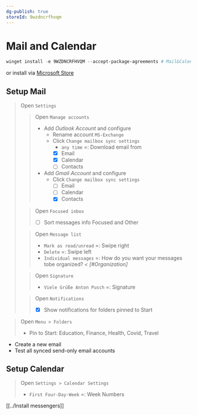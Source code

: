 ```yaml
---
dg-publish: true
storeId: 9wzdncrfhvqm
---
```



# Mail and Calendar

```powershell
winget install -e 9WZDNCRFHVQM --accept-package-agreements # Mail&Calendar
```
or install via [Microsoft Store](https://microsoft.com/store/apps/9wzdncrfhvqm)

## Setup Mail
> Open `Settings`
>> Open `Manage accounts`
>> - Add _Outlook Account_ and configure
>>   - Rename account `MS-Exchange`
>>   - Click `Change mailbox sync settings`
>>       - `any time` =: Download email from
>>       - [x] Email
>>       - [x] Calendar
>>       - [ ] Contacts
>> - Add _Gmail Account_ and configure
>>   - Click `Change mailbox sync settings`
>>       - [ ] Email
>>       - [ ] Calendar
>>       - [x] Contacts
>
>> Open `Focused inbox`
>> - [ ] Sort messages info Focused and Other
>
>> Open `Message list `
>> - `Mark as read/unread` =: Swipe right
>> - `Delete` =: Swipe left
>> - `Individual messages` =: How do you want your messages tobe organized? *< [#Organization]*
>
>> Open `Signature`
>> - `Viele Grüße Anton Pusch` =: Signature
>
>> Open `Notifications`
>> - [x] Show notifications for folders pinned to Start

> Open `Menu > Folders`
> - Pin to Start: Education, Finance, Health, Covid, Travel

- Create a new email
- Test all synced send-only email accounts

## Setup Calendar
> Open `Settings > Calendar Settings`
> - `First Four-Day-Week` =: Week Numbers




[[../Install messengers]]
